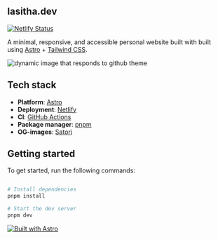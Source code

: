 ## lasitha.dev

[![Netlify Status](https://api.netlify.com/api/v1/badges/8945fed9-bf36-466b-bf71-75eebe6ab61b/deploy-status)](https://app.netlify.com/sites/lasitha/deploys)

A minimal, responsive, and accessible personal website built with built using [Astro](https://astro.build/) + [Tailwind CSS](https://tailwindcss.com/).


<picture>
  <source media="(prefers-color-scheme: dark)" srcset="https://github.com/LasithaPrabodha/lasitha.dev/assets/10921870/39ad0a9e-f758-4912-9eaa-77d7d46c7bb0">
  <source media="(prefers-color-scheme: light)" srcset="https://github.com/LasithaPrabodha/lasitha.dev/assets/10921870/0d7932d6-2a98-4140-adc6-7e236b0f2968">
  <img alt="dynamic image that responds to github theme" src="https://github.com/LasithaPrabodha/lasitha.dev/assets/10921870/0d7932d6-2a98-4140-adc6-7e236b0f2968">
</picture>


## Tech stack

- **Platform**: [Astro](https://github.com/withastro/astro)
- **Deployment**: [Netlify](https://www.netlify.com/)
- **CI**: [GitHub Actions](https://github.com/features/actions)
- **Package manager**: [pnpm](https://pnpm.io/)
- **OG-images**: [Satori](https://github.com/vercel/satori)


## Getting started

To get started, run the following commands:

```bash

# Install dependencies
pnpm install

# Start the dev server
pnpm dev

```

[![Built with Astro](https://astro.badg.es/v2/built-with-astro/medium.svg)](https://astro.build)
